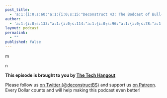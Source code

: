 ```yaml
---
post_title:
  - 'a:1:{i:0;s:60:"a:1:{i:0;s:15:"Deconstruct 43: The Bodcast of Bull-o-Shit";}";}'
author:
  - 'a:1:{i:0;s:133:"a:1:{i:0;s:114:"a:1:{i:0;s:96:"a:1:{i:0;s:78:"a:1:{i:0;s:60:"a:1:{i:0;s:42:"a:1:{i:0;s:24:"a:1:{i:0;s:7:"patrice";}";}";}";}";}";}";}";}'
layout: podcast
permalink:
  - ""
published: false
---
```

<p>m</p>
<p>n</p>
<p><strong>This episode is brought to you by <a href="http://thetechhangout.com">The Tech Hangout</a></strong>
</p>
<p>
Please follow us <a href="http://twitter.com/deconstructBS">on Twitter (@deconstructBS)</a> and support us <a href="http://patreon.com/deconstruct">on Patreon</a>. Every Dollar counts and will help making this podcast even better!
</p>